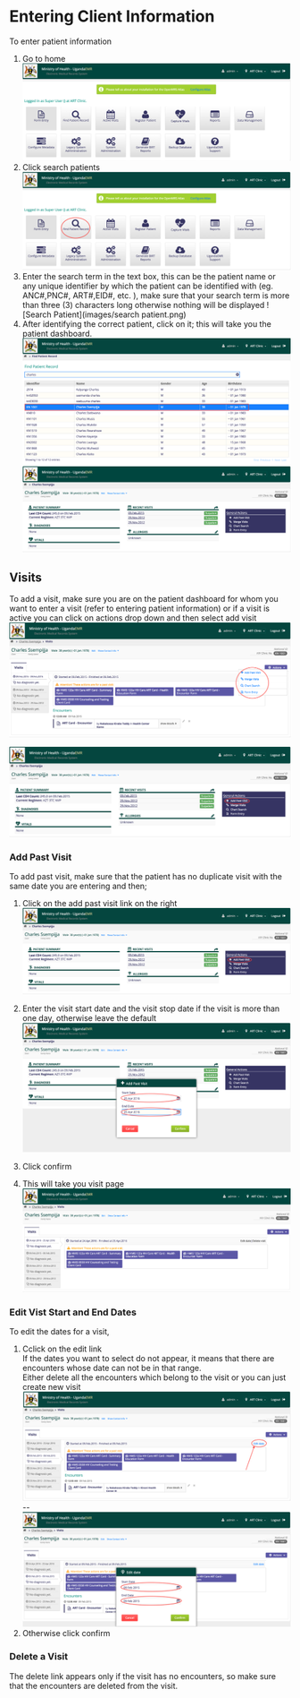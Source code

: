 # Entering Client Information
To enter patient information
1. Go to home
![Home](images/home_screen.png)
2. Click search patients
![Find Patient Screen](images/home_screen_find_patient_marked.png)
3. Enter the search term in the text box, this can be the patient name or any unique identifier by which the patient can be identified with (eg. ANC#,PNC#, ART#,EID#, etc. ), make sure that your search term is more than three (3) characters long otherwise nothing will be displayed
![Search Patient](images/search patient.png)
4. After identifying the correct patient, click on it; this will take you the patient dashboard.
![Found Patient](images/found_patient.png)
![Patient Dashboard](images/patient_dashboard.png)

## Visits
To add a visit, make sure you are on the patient dashboard for whom you want to enter a visit (refer to entering patient information) or if a visit is active you can click on actions drop down and then select add visit
![Add visit when another visit is active](images/new_visit_when_another_visit_is_active.png)

![Add visit when in patient dashboard](images/add_past_visit.png)

### Add Past Visit
To add past visit, make sure that the patient has no duplicate visit with the same date you are entering and then;
1. Click on the add past visit link on the right
![Found Patient](images/add_past_visit.png)

2. Enter the visit start date and the visit stop date if the visit is more than one day, otherwise leave the default
![Found Patient](images/enter_start_and_end_date_for_new_past_visit.png)
3. Click confirm
4. This will take you visit page
![Found Patient](images/screen_after_adding_new_visit.png)

### Edit Vist Start and End Dates
To edit the dates for a visit,
1. Cclick on the edit link  
If the dates you want to select do not appear, it means that there are encounters whose date can not be in that range.  
Either delete all the encounters which belong to the visit or you can just create new visit
![Edit visit](images/edit_visit.png)
--
![Edit visit with new dates](images/edit_visit_new_dates.png)
2. Otherwise click confirm

### Delete a Visit
The delete link appears only if the visit has no encounters, so make sure that the encounters are deleted from the visit. 
